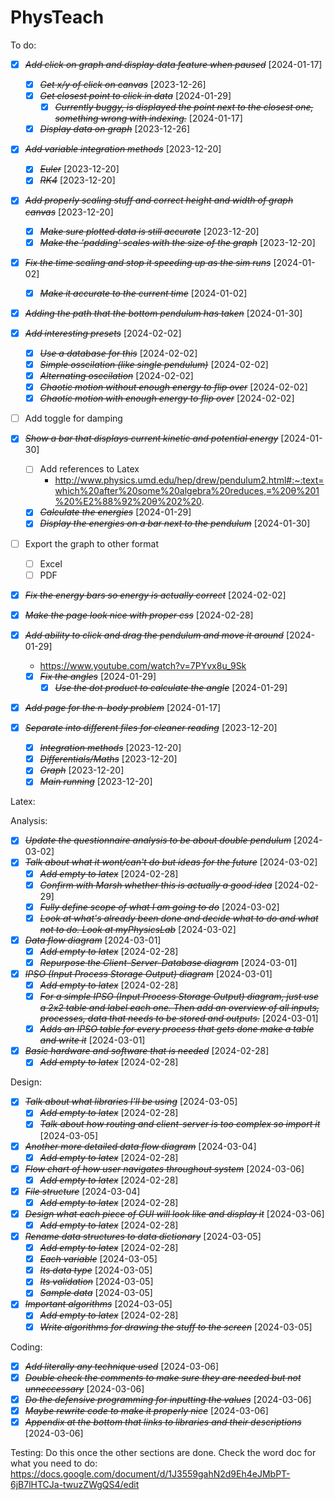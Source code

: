 # PhysTeach

To do:

- [X] ~~*Add click on graph and display data feature when paused*~~ [2024-01-17]
    - [X] ~~*Get x/y of click on canvas*~~ [2023-12-26]
    - [X] ~~*Get closest point to click in data*~~ [2024-01-29]
        - [X] ~~*Currently buggy, is displayed the point next to the closest one, something wrong with indexing.*~~ [2024-01-17]    
    - [X] ~~*Display data on graph*~~ [2023-12-26]

- [X] ~~*Add variable integration methods*~~ [2023-12-20]
    - [X] ~~*Euler*~~ [2023-12-20]
    - [X] ~~*RK4*~~ [2023-12-20]

- [X] ~~*Add properly scaling stuff and correct height and width of graph canvas*~~ [2023-12-20]
    - [X] ~~*Make sure plotted data is still accurate*~~ [2023-12-20] 
    - [X] ~~*Make the 'padding' scales with the size of the graph*~~ [2023-12-20]

- [X] ~~*Fix the time scaling and stop it speeding up as the sim runs*~~ [2024-01-02]
    - [X] ~~*Make it accurate to the current time*~~ [2024-01-02]

- [X] ~~*Adding the path that the bottom pendulum has taken*~~ [2024-01-30]

- [X] ~~*Add interesting presets*~~ [2024-02-02]
    - [X] ~~*Use a database for this*~~ [2024-02-02]
    - [X] ~~*Simple osscilation (like single pendulum)*~~ [2024-02-02]
    - [X] ~~*Alternating osccilation*~~ [2024-02-02]
    - [X] ~~*Chaotic motion without enough energy to flip over*~~ [2024-02-02]
    - [X] ~~*Chaotic motion with enough energy to flip over*~~ [2024-02-02]

- [ ] Add toggle for damping

- [X] ~~*Show a bar that displays current kinetic and potential energy*~~ [2024-01-30]
    - [ ] Add references to Latex
        - http://www.physics.umd.edu/hep/drew/pendulum2.html#:~:text=which%20after%20some%20algebra%20reduces,≡%20θ%201%20%E2%88%92%20θ%202%20.
    - [X] ~~*Calculate the energies*~~ [2024-01-29]
    - [X] ~~*Display the energies on a bar next to the pendulum*~~ [2024-01-30]

- [ ] Export the graph to other format
    - [ ] Excel
    - [ ] PDF

- [X] ~~*Fix the energy bars so energy is actually correct*~~ [2024-02-02]

- [X] ~~*Make the page look nice with proper css*~~ [2024-02-28]

- [X] ~~*Add ability to click and drag the pendulum and move it around*~~ [2024-01-29]
    - https://www.youtube.com/watch?v=7PYvx8u_9Sk 
    - [X] ~~*Fix the angles*~~ [2024-01-29]
        - [X] ~~*Use the dot product to calculate the angle*~~ [2024-01-29]
    
- [X] ~~*Add page for the n-body problem*~~ [2024-01-17]

- [X] ~~*Separate into different files for cleaner reading*~~ [2023-12-20]
    - [X] ~~*Integration methods*~~ [2023-12-20]
    - [X] ~~*Differentials/Maths*~~ [2023-12-20]
    - [X] ~~*Graph*~~ [2023-12-20]
    - [X] ~~*Main running*~~ [2023-12-20]

Latex:

Analysis:
- [X] ~~*Update the questionnaire analysis to be about double pendulum*~~ [2024-03-02]
- [X] ~~*Talk about what it wont/can't do but ideas for the future*~~ [2024-03-02]
    - [X] ~~*Add empty to latex*~~ [2024-02-28]
    - [X] ~~*Confirm with Marsh whether this is actually a good idea*~~ [2024-02-29]
    - [X] ~~*Fully define scope of what I am going to do*~~ [2024-03-02]
    - [X] ~~*Look at what's already been done and decide what to do and what not to do. Look at myPhysicsLab*~~ [2024-03-02]
- [X] ~~*Data flow diagram*~~ [2024-03-01]
    - [X] ~~*Add empty to latex*~~ [2024-02-28]
    - [X] ~~*Repurpose the Client-Server-Database diagram*~~ [2024-03-01]
- [X] ~~*IPSO (Input Process Storage Output) diagram*~~ [2024-03-01]
    - [X] ~~*Add empty to latex*~~ [2024-02-28]
    - [X] ~~*For a simple IPSO (Input Process Storage Output) diagram, just use a 2x2 table and label each one. Then add an overview of all inputs, processes, data that needs to be stored and outputs.*~~ [2024-03-01]
    - [X] ~~*Adds an IPSO table for every process that gets done make a table and write it*~~ [2024-03-01]
- [X] ~~*Basic hardware and software that is needed*~~ [2024-02-28]
    - [X] ~~*Add empty to latex*~~ [2024-02-28]

Design:
- [X] ~~*Talk about what libraries I'll be using*~~ [2024-03-05]
    - [X] ~~*Add empty to latex*~~ [2024-02-28]
    - [X] ~~*Talk about how routing and client-server is too complex so import it*~~ [2024-03-05]
- [X] ~~*Another more detailed data flow diagram*~~ [2024-03-04]
    - [X] ~~*Add empty to latex*~~ [2024-02-28]
- [X] ~~*Flow chart of how user navigates throughout system*~~ [2024-03-06]
    - [X] ~~*Add empty to latex*~~ [2024-02-28]
- [X] ~~*File structure*~~ [2024-03-04]
    - [X] ~~*Add empty to latex*~~ [2024-02-28]
- [X] ~~*Design what each piece of GUI will look like and display it*~~ [2024-03-06]
    - [X] ~~*Add empty to latex*~~ [2024-02-28]
- [X] ~~*Rename data structures to data dictionary*~~ [2024-03-05]
    - [X] ~~*Add empty to latex*~~ [2024-02-28]
    - [X] ~~*Each variable*~~ [2024-03-05]
    - [X] ~~*Its data type*~~ [2024-03-05]
    - [X] ~~*Its validation*~~ [2024-03-05]
    - [X] ~~*Sample data*~~ [2024-03-05]
- [X] ~~*Important algorithms*~~ [2024-03-05]
    - [X] ~~*Add empty to latex*~~ [2024-02-28]
    - [X] ~~*Write algorithms for drawing the stuff to the screen*~~ [2024-03-05]

Coding:
- [X] ~~*Add literally any technique used*~~ [2024-03-06]
- [X] ~~*Double check the comments to make sure they are needed but not unneccessary*~~ [2024-03-06]
- [X] ~~*Do the defensive programming for inputting the values*~~ [2024-03-06]
- [X] ~~*Maybe rewrite code to make it properly nice*~~ [2024-03-06]
- [X] ~~*Appendix at the bottom that links to libraries and their descriptions*~~ [2024-03-06]

Testing:
Do this once the other sections are done.
Check the word doc for what you need to do:
https://docs.google.com/document/d/1J3559gahN2d9Eh4eJMbPT-6jB7lHTCJa-twuzZWgQS4/edit